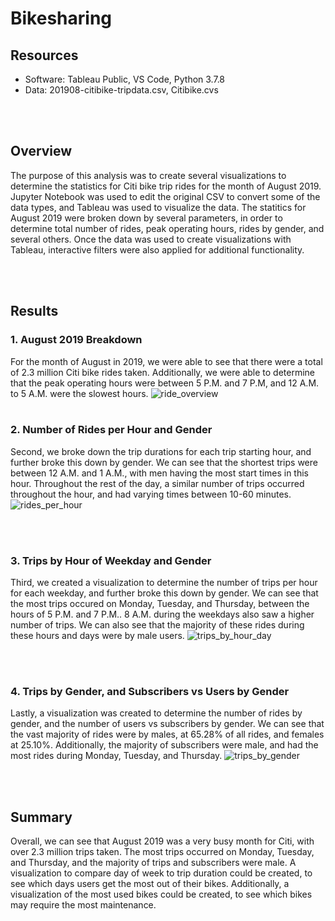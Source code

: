 # Bikesharing

## Resources
- Software: Tableau Public, VS Code, Python 3.7.8
- Data: 201908-citibike-tripdata.csv, Citibike.cvs

<br/>
<br/>

## Overview
The purpose of this analysis was to create several visualizations to determine the statistics for Citi bike trip rides for the month of August 2019. Jupyter Notebook was used to edit the original CSV to convert some of the data types, and Tableau was used to visualize the data. The statitics for August 2019 were broken down by several parameters, in order to determine total number of rides, peak operating hours, rides by gender, and several others. Once the data was used to create visualizations with Tableau, interactive filters were also applied for additional functionality. 

<br/>
<br/>

## Results

### 1. August 2019 Breakdown
For the month of August in 2019, we were able to see that there were a total of 2.3 million Citi bike rides taken.
Additionally, we were able to determine that the peak operating hours were between 5 P.M. and 7 P.M, and 12 A.M. to 5 A.M. were the slowest hours. 
![ride_overview](https://user-images.githubusercontent.com/82389466/126927059-3bbcde3a-ec9f-4c4f-9726-df528e8f9765.png)
<br/>
<br/>

### 2. Number of Rides per Hour and Gender
Second, we broke down the trip durations for each trip starting hour, and further broke this down by gender.
We can see that the shortest trips were between 12 A.M. and 1 A.M., with men having the most start times in this hour. Throughout the rest of the day, a similar number of trips occurred throughout the hour, and had varying times between 10-60 minutes.
![rides_per_hour](https://user-images.githubusercontent.com/82389466/126927533-fddd73fe-bbba-41d3-be0f-78a5c65c8cda.png)

<br/>
<br/>

### 3. Trips by Hour of Weekday and Gender
Third, we created a visualization to determine the number of trips per hour for each weekday, and further broke this down by gender. 
We can see that the most trips occured on Monday, Tuesday, and Thursday, between the hours of 5 P.M. and 7 P.M.. 8 A.M. during the weekdays also saw a higher number of trips. 
We can also see that the majority of these rides during these hours and days were by male users.
![trips_by_hour_day](https://user-images.githubusercontent.com/82389466/126927694-46e899ba-cd6d-48bc-b980-36879ae0530d.png)

<br/>
<br/>

### 4. Trips by Gender, and Subscribers vs Users by Gender
Lastly, a visualization was created to determine the number of rides by gender, and the number of users vs subscribers by gender. 
We can see that the vast majority of rides were by males, at 65.28% of all rides, and females at 25.10%. 
Additionally, the majority of subscribers were male, and had the most rides during Monday, Tuesday, and Thursday.
![trips_by_gender](https://user-images.githubusercontent.com/82389466/126927852-0490f5e2-7971-4e15-99eb-60511ad2aeaf.png)

<br/>
<br/>

## Summary
Overall, we can see that August 2019 was a very busy month for Citi, with over 2.3 million trips taken. The most trips occurred on Monday, Tuesday, and Thursday, and the majority of trips and subscribers were male. 
A visualization to compare day of week to trip duration could be created, to see which days users get the most out of their bikes. Additionally, a visualization of the most used bikes could be created, to see which bikes may require the most maintenance.

